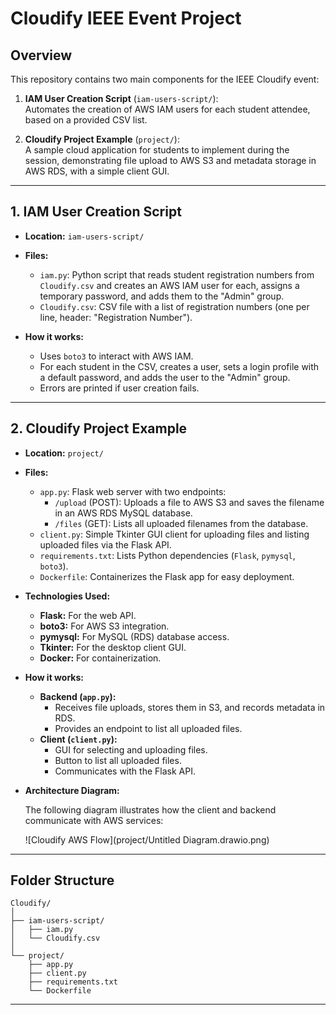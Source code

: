 # Cloudify IEEE Event Project

## Overview

This repository contains two main components for the IEEE Cloudify event:

1. **IAM User Creation Script** (`iam-users-script/`):  
   Automates the creation of AWS IAM users for each student attendee, based on a provided CSV list.

2. **Cloudify Project Example** (`project/`):  
   A sample cloud application for students to implement during the session, demonstrating file upload to AWS S3 and metadata storage in AWS RDS, with a simple client GUI.

---

## 1. IAM User Creation Script

- **Location:** `iam-users-script/`
- **Files:**
  - `iam.py`: Python script that reads student registration numbers from `Cloudify.csv` and creates an AWS IAM user for each, assigns a temporary password, and adds them to the "Admin" group.
  - `Cloudify.csv`: CSV file with a list of registration numbers (one per line, header: "Registration Number").

- **How it works:**
  - Uses `boto3` to interact with AWS IAM.
  - For each student in the CSV, creates a user, sets a login profile with a default password, and adds the user to the "Admin" group.
  - Errors are printed if user creation fails.

---

## 2. Cloudify Project Example

- **Location:** `project/`
- **Files:**
  - `app.py`: Flask web server with two endpoints:
    - `/upload` (POST): Uploads a file to AWS S3 and saves the filename in an AWS RDS MySQL database.
    - `/files` (GET): Lists all uploaded filenames from the database.
  - `client.py`: Simple Tkinter GUI client for uploading files and listing uploaded files via the Flask API.
  - `requirements.txt`: Lists Python dependencies (`Flask`, `pymysql`, `boto3`).
  - `Dockerfile`: Containerizes the Flask app for easy deployment.

- **Technologies Used:**
  - **Flask:** For the web API.
  - **boto3:** For AWS S3 integration.
  - **pymysql:** For MySQL (RDS) database access.
  - **Tkinter:** For the desktop client GUI.
  - **Docker:** For containerization.

- **How it works:**
  - **Backend (`app.py`):**
    - Receives file uploads, stores them in S3, and records metadata in RDS.
    - Provides an endpoint to list all uploaded files.
  - **Client (`client.py`):**
    - GUI for selecting and uploading files.
    - Button to list all uploaded files.
    - Communicates with the Flask API.

- **Architecture Diagram:**

  The following diagram illustrates how the client and backend communicate with AWS services:

  ![Cloudify AWS Flow](project/Untitled Diagram.drawio.png)

---

## Folder Structure

```
Cloudify/
│
├── iam-users-script/
│   ├── iam.py
│   └── Cloudify.csv
│
└── project/
    ├── app.py
    ├── client.py
    ├── requirements.txt
    └── Dockerfile
```

--- 